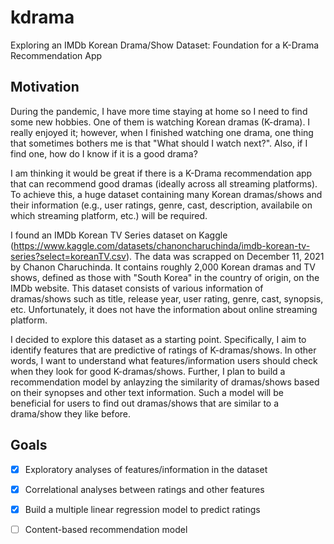 # kdrama
Exploring an IMDb Korean Drama/Show Dataset: Foundation for a K-Drama Recommendation App

## Motivation

During the pandemic, I have more time staying at home so I need to find some new hobbies. One of them is watching Korean dramas (K-drama). I really enjoyed it; however, when I finished watching one drama, one thing that sometimes bothers me is that "What should I watch next?". Also, if I find one, how do I know if it is a good drama?

I am thinking it would be great if there is a K-Drama recommendation app that can recommend good dramas (ideally across all streaming platforms). To achieve this, a huge dataset containing many Korean dramas/shows and their information (e.g., user ratings, genre, cast, description, availabile on which streaming platform, etc.) will be required. 

I found an IMDb Korean TV Series dataset on Kaggle (https://www.kaggle.com/datasets/chanoncharuchinda/imdb-korean-tv-series?select=koreanTV.csv). The data was scrapped on December 11, 2021 by Chanon Charuchinda. It contains roughly 2,000 Korean dramas and TV shows, defined as those with "South Korea" in the country of origin, on the IMDb website. This dataset consists of various information of dramas/shows such as title, release year, user rating, genre, cast, synopsis, etc. Unfortunately, it does not have the information about online streaming platform. 

I decided to explore this dataset as a starting point. Specifically, I aim to identify features that are predictive of ratings of K-dramas/shows. In other words, I want to understand what features/information users should check when they look for good K-dramas/shows. Further, I plan to build a recommendation model by anlayzing the similarity of dramas/shows based on their synopses and other text information. Such a model will be beneficial for users to find out dramas/shows that are similar to a drama/show they like before. 

## Goals

- [x] Exploratory analyses of features/information in the dataset
- [x] Correlational analyses between ratings and other features  
- [x] Build a multiple linear regression model to predict ratings
- [ ] Content-based recommendation model



